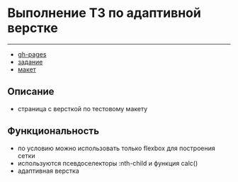 # Выполнение ТЗ по адаптивной верстке
***

- [gh-pages](https://nikolaymishaev.github.io/flex-adaptive-page)
- [задание](https://disk.yandex.ru/i/kIWq4qsEPwyswA)
- [макет](https://www.figma.com/file/uy85DPXU715pD16KkshYUZ/QSOFT.-Frontend-Junior-Test-Task?node-id=1642%3A866)

## Описание
- страница с версткой по тестовому макету

## Функциональность
- по условию можно использовать только flexbox для построения сетки
- используются псевдоселекторы :nth-child и функция calc()
- адаптивная верстка
